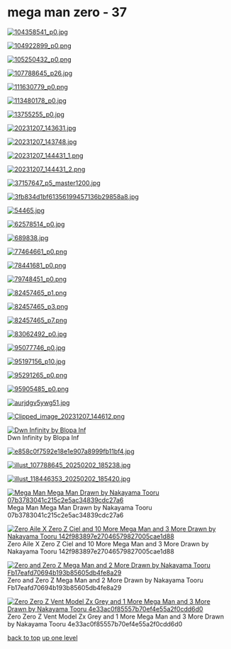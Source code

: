 # mega man zero - 37
[![104358541_p0.jpg](https://raw.githubusercontent.com//main/mobile/mega%20man%20zero/104358541_p0.jpg "104358541_p0.jpg")](https://raw.githubusercontent.com//main/mobile/mega%20man%20zero/104358541_p0.jpg)

[![104922899_p0.png](https://raw.githubusercontent.com//main/mobile/mega%20man%20zero/104922899_p0.png "104922899_p0.png")](https://raw.githubusercontent.com//main/mobile/mega%20man%20zero/104922899_p0.png)

[![105250432_p0.png](https://raw.githubusercontent.com//main/mobile/mega%20man%20zero/105250432_p0.png "105250432_p0.png")](https://raw.githubusercontent.com//main/mobile/mega%20man%20zero/105250432_p0.png)

[![107788645_p26.jpg](https://raw.githubusercontent.com//main/mobile/mega%20man%20zero/107788645_p26.jpg "107788645_p26.jpg")](https://raw.githubusercontent.com//main/mobile/mega%20man%20zero/107788645_p26.jpg)

[![111630779_p0.png](https://raw.githubusercontent.com//main/mobile/mega%20man%20zero/111630779_p0.png "111630779_p0.png")](https://raw.githubusercontent.com//main/mobile/mega%20man%20zero/111630779_p0.png)

[![113480178_p0.jpg](https://raw.githubusercontent.com//main/mobile/mega%20man%20zero/113480178_p0.jpg "113480178_p0.jpg")](https://raw.githubusercontent.com//main/mobile/mega%20man%20zero/113480178_p0.jpg)

[![13755255_p0.jpg](https://raw.githubusercontent.com//main/mobile/mega%20man%20zero/13755255_p0.jpg "13755255_p0.jpg")](https://raw.githubusercontent.com//main/mobile/mega%20man%20zero/13755255_p0.jpg)

[![20231207_143631.jpg](https://raw.githubusercontent.com//main/mobile/mega%20man%20zero/20231207_143631.jpg "20231207_143631.jpg")](https://raw.githubusercontent.com//main/mobile/mega%20man%20zero/20231207_143631.jpg)

[![20231207_143748.jpg](https://raw.githubusercontent.com//main/mobile/mega%20man%20zero/20231207_143748.jpg "20231207_143748.jpg")](https://raw.githubusercontent.com//main/mobile/mega%20man%20zero/20231207_143748.jpg)

[![20231207_144431_1.png](https://raw.githubusercontent.com//main/mobile/mega%20man%20zero/20231207_144431_1.png "20231207_144431_1.png")](https://raw.githubusercontent.com//main/mobile/mega%20man%20zero/20231207_144431_1.png)

[![20231207_144431_2.png](https://raw.githubusercontent.com//main/mobile/mega%20man%20zero/20231207_144431_2.png "20231207_144431_2.png")](https://raw.githubusercontent.com//main/mobile/mega%20man%20zero/20231207_144431_2.png)

[![37157647_p5_master1200.jpg](https://raw.githubusercontent.com//main/mobile/mega%20man%20zero/37157647_p5_master1200.jpg "37157647_p5_master1200.jpg")](https://raw.githubusercontent.com//main/mobile/mega%20man%20zero/37157647_p5_master1200.jpg)

[![3fb834d1bf61356199457136b29858a8.jpg](https://raw.githubusercontent.com//main/mobile/mega%20man%20zero/3fb834d1bf61356199457136b29858a8.jpg "3fb834d1bf61356199457136b29858a8.jpg")](https://raw.githubusercontent.com//main/mobile/mega%20man%20zero/3fb834d1bf61356199457136b29858a8.jpg)

[![54465.jpg](https://raw.githubusercontent.com//main/mobile/mega%20man%20zero/54465.jpg "54465.jpg")](https://raw.githubusercontent.com//main/mobile/mega%20man%20zero/54465.jpg)

[![62578514_p0.jpg](https://raw.githubusercontent.com//main/mobile/mega%20man%20zero/62578514_p0.jpg "62578514_p0.jpg")](https://raw.githubusercontent.com//main/mobile/mega%20man%20zero/62578514_p0.jpg)

[![689838.jpg](https://raw.githubusercontent.com//main/mobile/mega%20man%20zero/689838.jpg "689838.jpg")](https://raw.githubusercontent.com//main/mobile/mega%20man%20zero/689838.jpg)

[![77464661_p0.png](https://raw.githubusercontent.com//main/mobile/mega%20man%20zero/77464661_p0.png "77464661_p0.png")](https://raw.githubusercontent.com//main/mobile/mega%20man%20zero/77464661_p0.png)

[![78441681_p0.png](https://raw.githubusercontent.com//main/mobile/mega%20man%20zero/78441681_p0.png "78441681_p0.png")](https://raw.githubusercontent.com//main/mobile/mega%20man%20zero/78441681_p0.png)

[![79748451_p0.png](https://raw.githubusercontent.com//main/mobile/mega%20man%20zero/79748451_p0.png "79748451_p0.png")](https://raw.githubusercontent.com//main/mobile/mega%20man%20zero/79748451_p0.png)

[![82457465_p1.png](https://raw.githubusercontent.com//main/mobile/mega%20man%20zero/82457465_p1.png "82457465_p1.png")](https://raw.githubusercontent.com//main/mobile/mega%20man%20zero/82457465_p1.png)

[![82457465_p3.png](https://raw.githubusercontent.com//main/mobile/mega%20man%20zero/82457465_p3.png "82457465_p3.png")](https://raw.githubusercontent.com//main/mobile/mega%20man%20zero/82457465_p3.png)

[![82457465_p7.png](https://raw.githubusercontent.com//main/mobile/mega%20man%20zero/82457465_p7.png "82457465_p7.png")](https://raw.githubusercontent.com//main/mobile/mega%20man%20zero/82457465_p7.png)

[![83062492_p0.jpg](https://raw.githubusercontent.com//main/mobile/mega%20man%20zero/83062492_p0.jpg "83062492_p0.jpg")](https://raw.githubusercontent.com//main/mobile/mega%20man%20zero/83062492_p0.jpg)

[![95077746_p0.jpg](https://raw.githubusercontent.com//main/mobile/mega%20man%20zero/95077746_p0.jpg "95077746_p0.jpg")](https://raw.githubusercontent.com//main/mobile/mega%20man%20zero/95077746_p0.jpg)

[![95197156_p10.jpg](https://raw.githubusercontent.com//main/mobile/mega%20man%20zero/95197156_p10.jpg "95197156_p10.jpg")](https://raw.githubusercontent.com//main/mobile/mega%20man%20zero/95197156_p10.jpg)

[![95291265_p0.png](https://raw.githubusercontent.com//main/mobile/mega%20man%20zero/95291265_p0.png "95291265_p0.png")](https://raw.githubusercontent.com//main/mobile/mega%20man%20zero/95291265_p0.png)

[![95905485_p0.png](https://raw.githubusercontent.com//main/mobile/mega%20man%20zero/95905485_p0.png "95905485_p0.png")](https://raw.githubusercontent.com//main/mobile/mega%20man%20zero/95905485_p0.png)

[![aurjdgv5ywg51.jpg](https://raw.githubusercontent.com//main/mobile/mega%20man%20zero/aurjdgv5ywg51.jpg "aurjdgv5ywg51.jpg")](https://raw.githubusercontent.com//main/mobile/mega%20man%20zero/aurjdgv5ywg51.jpg)

[![Clipped_image_20231207_144612.png](https://raw.githubusercontent.com//main/mobile/mega%20man%20zero/Clipped_image_20231207_144612.png "Clipped_image_20231207_144612.png")](https://raw.githubusercontent.com//main/mobile/mega%20man%20zero/Clipped_image_20231207_144612.png)

[![Dwn Infinity by Blopa Inf](https://raw.githubusercontent.com//main/mobile/mega%20man%20zero/dwn_infinity_by_blopa_inf.jpg "Dwn Infinity by Blopa Inf")](https://raw.githubusercontent.com//main/mobile/mega%20man%20zero/dwn_infinity_by_blopa_inf.jpg)\
Dwn Infinity by Blopa Inf

[![e858c0f7592e18e1e907a8999fb11bf4.jpg](https://raw.githubusercontent.com//main/mobile/mega%20man%20zero/e858c0f7592e18e1e907a8999fb11bf4.jpg "e858c0f7592e18e1e907a8999fb11bf4.jpg")](https://raw.githubusercontent.com//main/mobile/mega%20man%20zero/e858c0f7592e18e1e907a8999fb11bf4.jpg)

[![illust_107788645_20250202_185238.jpg](https://raw.githubusercontent.com//main/mobile/mega%20man%20zero/illust_107788645_20250202_185238.jpg "illust_107788645_20250202_185238.jpg")](https://raw.githubusercontent.com//main/mobile/mega%20man%20zero/illust_107788645_20250202_185238.jpg)

[![illust_118446353_20250202_185420.jpg](https://raw.githubusercontent.com//main/mobile/mega%20man%20zero/illust_118446353_20250202_185420.jpg "illust_118446353_20250202_185420.jpg")](https://raw.githubusercontent.com//main/mobile/mega%20man%20zero/illust_118446353_20250202_185420.jpg)

[![Mega Man Mega Man Drawn by Nakayama Tooru 07b3783041c215c2e5ac34839cdc27a6](https://raw.githubusercontent.com//main/mobile/mega%20man%20zero/mega_man_mega_man_drawn_by_nakayama_tooru__07b3783041c215c2e5ac34839cdc27a6.jpg "Mega Man Mega Man Drawn by Nakayama Tooru 07b3783041c215c2e5ac34839cdc27a6")](https://raw.githubusercontent.com//main/mobile/mega%20man%20zero/mega_man_mega_man_drawn_by_nakayama_tooru__07b3783041c215c2e5ac34839cdc27a6.jpg)\
Mega Man Mega Man Drawn by Nakayama Tooru 07b3783041c215c2e5ac34839cdc27a6

[![ Zero Aile X Zero Z Ciel and 10 More Mega Man and 3 More Drawn by Nakayama Tooru 142f983897e27046579827005cae1d88](https://raw.githubusercontent.com//main/mobile/mega%20man%20zero/zero_aile_x_zero_z_ciel_and_10_more_mega_man_and_3_more_drawn_by_nakayama_tooru__142f983897e27046579827005cae1d88.jpg " Zero Aile X Zero Z Ciel and 10 More Mega Man and 3 More Drawn by Nakayama Tooru 142f983897e27046579827005cae1d88")](https://raw.githubusercontent.com//main/mobile/mega%20man%20zero/zero_aile_x_zero_z_ciel_and_10_more_mega_man_and_3_more_drawn_by_nakayama_tooru__142f983897e27046579827005cae1d88.jpg)\
 Zero Aile X Zero Z Ciel and 10 More Mega Man and 3 More Drawn by Nakayama Tooru 142f983897e27046579827005cae1d88

[![ Zero and Zero Z Mega Man and 2 More Drawn by Nakayama Tooru Fb17eafd70694b193b85605db4fe8a29](https://raw.githubusercontent.com//main/mobile/mega%20man%20zero/zero_and_zero_z_mega_man_and_2_more_drawn_by_nakayama_tooru__fb17eafd70694b193b85605db4fe8a29.jpg " Zero and Zero Z Mega Man and 2 More Drawn by Nakayama Tooru Fb17eafd70694b193b85605db4fe8a29")](https://raw.githubusercontent.com//main/mobile/mega%20man%20zero/zero_and_zero_z_mega_man_and_2_more_drawn_by_nakayama_tooru__fb17eafd70694b193b85605db4fe8a29.jpg)\
 Zero and Zero Z Mega Man and 2 More Drawn by Nakayama Tooru Fb17eafd70694b193b85605db4fe8a29

[![ Zero Zero Z Vent Model Zx Grey and 1 More Mega Man and 3 More Drawn by Nakayama Tooru 4e33ac0f85557b70ef4e55a2f0cdd6d0](https://raw.githubusercontent.com//main/mobile/mega%20man%20zero/zero_zero_z_vent_model_zx_grey_and_1_more_mega_man_and_3_more_drawn_by_nakayama_tooru__4e33ac0f85557b70ef4e55a2f0cdd6d0.jpg " Zero Zero Z Vent Model Zx Grey and 1 More Mega Man and 3 More Drawn by Nakayama Tooru 4e33ac0f85557b70ef4e55a2f0cdd6d0")](https://raw.githubusercontent.com//main/mobile/mega%20man%20zero/zero_zero_z_vent_model_zx_grey_and_1_more_mega_man_and_3_more_drawn_by_nakayama_tooru__4e33ac0f85557b70ef4e55a2f0cdd6d0.jpg)\
 Zero Zero Z Vent Model Zx Grey and 1 More Mega Man and 3 More Drawn by Nakayama Tooru 4e33ac0f85557b70ef4e55a2f0cdd6d0



[back to top](#)
[up one level](/mobile/README.MD)
